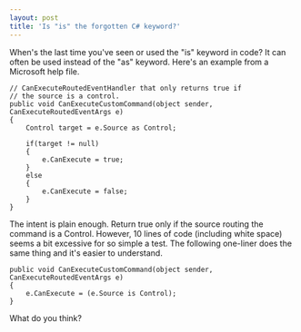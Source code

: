 ```yaml
---
layout: post
title: 'Is "is" the forgotten C# keyword?'
---
```

When's the last time you've seen or used the "is" keyword in code? It can often be used instead of the "as" keyword. Here's an example from a Microsoft help file.
    
    // CanExecuteRoutedEventHandler that only returns true if
    // the source is a control.
    public void CanExecuteCustomCommand(object sender, CanExecuteRoutedEventArgs e)
    {
        Control target = e.Source as Control;
    
        if(target != null)
        {
            e.CanExecute = true;
        }
        else
        {
            e.CanExecute = false;
        }
    }

The intent is plain enough. Return true only if the source routing the command is a Control. However, 10 lines of code (including white space) seems a bit excessive for so simple a test. The following one-liner does the same thing and it's easier to understand.
    
    public void CanExecuteCustomCommand(object sender, CanExecuteRoutedEventArgs e)
    {
        e.CanExecute = (e.Source is Control);
    }

What do you think?
